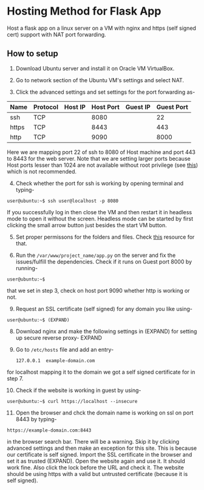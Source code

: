 # Hosting Method for Flask App
Host a flask app on a linux server on a VM with nginx and https (self signed cert) support with NAT port forwarding.

## How to setup
1. Download Ubuntu server and install it on Oracle VM VirtualBox.

2. Go to network section of the Ubuntu VM's settings and select NAT.

3. Click the advanced settings and set settings for the port forwarding as-

  | Name | Protocol | Host IP | Host Port | Guest IP | Guest Port |
  | ---- | -------- | ------- | --------- | -------- | ---------- |
  | ssh | TCP |  | 8080 |  | 22 |
  | https | TCP |  | 8443 |  | 443 |
  | http | TCP |  | 9090 |  | 8000 |

  Here we are mapping port 22 of ssh to 8080 of Host machine and port 443 to 8443 for the web server. Note that we are setting larger ports because Host ports lesser than 1024 are not available without root privilege (see [this](https://askubuntu.com/questions/95499/portforwarding-from-host-to-guest-using-port-80-but-it-doesnt-work)) which is not recommended.

4. Check whether the port for ssh is working by opening terminal and typing-

```console
user@ubuntu:~$ ssh user@localhost -p 8080
```

If you successfully log in then close the VM and then restart it in headless mode to open it without the screen. Headless mode can be started by first clicking the small arrow button just besides the start VM button.

5. Set proper permissons for the folders and files. Check [this](https://www.internalpointers.com/post/right-folder-permission-website) resource for that.

6. Run the `/var/www/project_name/app.py` on the server and fix the issues/fulfill the dependencies. Check if it runs on Guest port 8000 by running-

```console
user@ubuntu:~$ 
```

 that we set in step 3, check on host port 9090 whether http is working or not.

9. Request an SSL certificate (self signed) for any domain you like using-

```console
user@ubuntu:~$ (EXPAND)
```
8. Download nginx and make the following settings in (EXPAND) for setting up secure reverse proxy-
EXPAND

9. Go to `/etc/hosts` file and add an entry-

   `127.0.0.1  example-domain.com`

for localhost mapping it to the domain we got a self signed certificate for in step 7.

10. Check if the website is working in guest by using-

 ```console
user@ubuntu:~$ curl https://localhost --insecure
```

11. Open the browser and chck the domain name is working on ssl on port 8443 by typing-

`https://example-domain.com:8443`

in the browser search bar. There will be a warning. Skip it by clicking advanced settings and then make an exception for this site. This is because our certificate is self signed. Import the SSL certificate in the browser and set it as trusted (EXPAND). Open the website again and use it. It should work fine. Also click the lock before the URL and check it. The website should be using https with a valid but untrusted certificate (because it is self signed).
